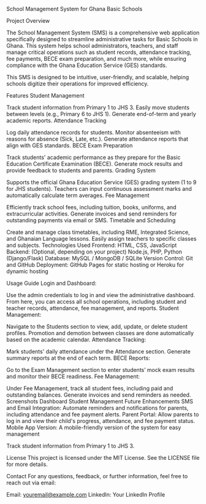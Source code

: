 School Management System for Ghana Basic Schools

Project Overview

The School Management System (SMS) is a comprehensive web application specifically designed to streamline administrative tasks for Basic Schools in Ghana. This system helps school administrators, teachers, and staff manage critical operations such as student records, attendance tracking, fee payments, BECE exam preparation, and much more, while ensuring compliance with the Ghana Education Service (GES) standards.

This SMS is designed to be intuitive, user-friendly, and scalable, helping schools digitize their operations for improved efficiency.

Features
Student Management

Track student information from Primary 1 to JHS 3.
Easily move students between levels (e.g., Primary 6 to JHS 1).
Generate end-of-term and yearly academic reports.
Attendance Tracking

Log daily attendance records for students.
Monitor absenteeism with reasons for absence (Sick, Late, etc.).
Generate attendance reports that align with GES standards.
BECE Exam Preparation

Track students' academic performance as they prepare for the Basic Education Certificate Examination (BECE).
Generate mock results and provide feedback to students and parents.
Grading System

Supports the official Ghana Education Service (GES) grading system (1 to 9 for JHS students).
Teachers can input continuous assessment marks and automatically calculate term averages.
Fee Management

Efficiently track school fees, including tuition, books, uniforms, and extracurricular activities.
Generate invoices and send reminders for outstanding payments via email or SMS.
Timetable and Scheduling

Create and manage class timetables, including RME, Integrated Science, and Ghanaian Language lessons.
Easily assign teachers to specific classes and subjects.
Technologies Used
Frontend: HTML, CSS, JavaScript
Backend: (Optional, depending on your project) Node.js, PHP, Python (Django/Flask)
Database: MySQL / MongoDB / SQLite
Version Control: Git and GitHub
Deployment: GitHub Pages for static hosting or Heroku for dynamic hosting

Usage Guide
Login and Dashboard:

Use the admin credentials to log in and view the administrative dashboard. From here, you can access all school operations, including student and teacher records, attendance, fee management, and reports.
Student Management:

Navigate to the Students section to view, add, update, or delete student profiles.
Promotion and demotion between classes are done automatically based on the academic calendar.
Attendance Tracking:

Mark students' daily attendance under the Attendance section. Generate summary reports at the end of each term.
BECE Reports:

Go to the Exam Management section to enter students’ mock exam results and monitor their BECE readiness.
Fee Management:

Under Fee Management, track all student fees, including paid and outstanding balances. Generate invoices and send reminders as needed.
Screenshots
Dashboard	Student Management
Future Enhancements
SMS and Email Integration: Automate reminders and notifications for parents, including attendance and fee payment alerts.
Parent Portal: Allow parents to log in and view their child's progress, attendance, and fee payment status.
Mobile App Version: A mobile-friendly version of the system for easy management

Track student information from Primary 1 to JHS 3.

License
This project is licensed under the MIT License. See the LICENSE file for more details.

Contact
For any questions, feedback, or further information, feel free to reach out via email:

Email: youremail@example.com
LinkedIn: Your LinkedIn Profile
